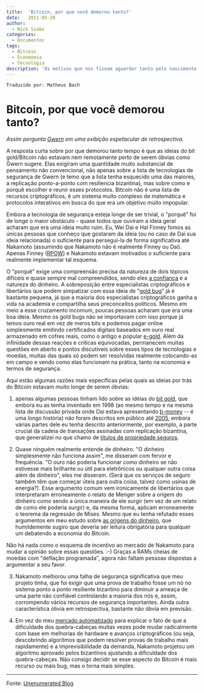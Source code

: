 ```yaml
---
title:  'Bitcoin, por que você demorou tanto?'
date:   2011-05-28
author:
  - Nick Szabo
categories:
  - Documentos
tags:
  - Bitcoin
  - Econmomia
  - Tecnologia
description: 'Os motivos que nos fizeam aguardar tanto pelo nascimento do bitcoin'
---
```


```
Traduzido por: Matheus Bach
```

# Bitcoin, por que você demorou tanto?

_Assim pergunta [Gwern](https://www.gwern.net/Bitcoin-is-Worse-is-Better) em uma exibição espetacular de retrospectiva._

A resposta curta sobre por que demorou tanto tempo é que as ideias do bit gold/Bitcoin não estavam nem remotamente perto de serem óbvias como Gwern sugere. Elas exigiram uma quantidade muito substancial de pensamento não convencional, não apenas sobre a lista de tecnologias de segurança de Gwern (e temo que a lista tenha esquecido uma das maiores, a replicação ponto-a-ponto com resiliencia bizantina), mas sobre como e porquê escolher e reunir esses protocolos. Bitcoin não é uma lista de recursos criptográficos, é um sistema muito complexo de matemática e protocolos interativos em busca do que era um objetivo muito impopular.

Embora a tecnologia de segurança esteja longe de ser trivial, o "porquê" foi de longe o maior obstáculo - quase todos que ouviram a ideia geral acharam que era uma ideia muito ruim. Eu, Wei Dai e Hal Finney fomos as únicas pessoas que conheço que gostaram da ideia (ou no caso de Dai sua ideia relacionada) o suficiente para persegui-la de forma significativa até Nakamoto (assumindo que Nakamoto não é realmente Finney ou Dai). Apenas Finney ([RPOW](../rpow)) e Nakamoto estavam motivados o suficiente para realmente implementar tal esquema.

O "porquê" exige uma compreensão precisa da natureza de dois tópicos difíceis e quase sempre mal compreendidos, sendo eles [a confiança](https://nakamotoinstitute.org/trusted-third-parties/) e a natureza do dinheiro. A sobreposição entre especialistas criptográficos e libertários que podem simpatizar com essa ideia de "[gold bug](https://wikipedia.org/wiki/The_Gold-Bug)" já é bastante pequena, já que a maioria dos especialistas criptográficos ganha a vida na academia e compartilha seus preconceitos políticos. Mesmo em meio a esse cruzamento incomum, poucas pessoas acharam que era uma boa ideia. Mesmo os gold bugs não se importavam com isso porque já temos ouro real em vez de meros bits e podemos pagar online simplesmente emitindo certificados digitais baseados em ouro real armazenado em cofres reais, como o antigo e popular [e-gold](https://wikipedia.org/wiki/E-gold). Além da infinidade dessas reações e críticas equivocadas, permanecem muitas questões em aberto e pontos discutíveis sobre esses tipos de tecnologias e moedas, muitas das quais só podem ser resolvidas realmente colocando-as em campo e vendo como elas funcionam na prática, tanto na economia e termos de segurança.

Aqui estão algumas razões mais específicas pelas quais as ideias por trás do Bitcoin estavam muito longe de serem óbvias:

1) apenas algumas pessoas tinham lido sobre as idéias do [bit gold](../bitgold), que embora eu as tenha inventado em 1998 (ao mesmo tempo e na mesma lista de discussão privada onde Dai estava apresentando [b-money](../bmoney) -- é uma longo história) não foram descritos em público até [2005](https://classic-web.archive.org/web/20060329122942/http://unenumerated.blogspot.com/2005/12/bit-gold.html), embora várias partes dele eu tenha descrito anteriormente, por exemplo, a parte crucial da cadeia de transações assinadas com replicação bizantina, que generalizei no que chamo de [títulos de propriedade seguros](../titulos-seguros-propriedade).

2) Quase ninguém realmente entende de dinheiro. "O dinheiro simplesmente não funciona assim", me disseram com fervor e frequência. "O ouro não poderia funcionar como dinheiro se não estivesse mais brilhante ou útil para eletrônicos ou qualquer outra coisa além de dinheiro", eles me disseram. (Será que os serviços de seguro também têm que começar úteis para outra coisa, talvez como usinas de energia?). Esse argumento comum vem ironicamente de libertários que interpretaram erroneamente o relato de Menger sobre a origem do dinheiro como sendo a única maneira de ele surgir (em vez de um relato de como ele poderia surgir) e, da mesma forma, aplicam erroneamente o teorema da regressão de Mises. Mesmo que eu tenha refutado esses argumentos em meu estudo sobre [as origens do dinheiro](../shelling-out-origens-dinheiro), que humildemente sugiro que deveria ser leitura obrigatória para qualquer um debatendo a economia do Bitcoin.

Não há nada como o esquema de incentivo ao mercado de Nakamoto para mudar a opinião sobre essas questões. :-) Graças a RAMs cheias de moedas com "deflação programada", agora não faltam pessoas dispostas a argumentar a seu favor.

3) Nakamoto melhorou uma falha de segurança significativa que meu projeto tinha, que foi exigir que uma prova de trabalho fosse um nó no sistema ponto a ponto resiliente bizantino para diminuir a ameaça de uma parte não confiável controlando a maioria dos nós e, assim, corrompendo vários recursos de segurança importantes. Ainda outra característica óbvia em retrospectiva, bastante não óbvia em previsão.

4) Em vez do meu [mercado automatizado](https://unenumerated.blogspot.com/2008/04/bit-gold-markets.html) para explicar o fato de que a dificuldade dos quebra-cabeças muitas vezes pode mudar radicalmente com base em melhorias de hardware e avanços criptográficos (ou seja, descobrindo algoritmos que podem resolver provas de trabalho mais rapidamente) e a imprevisibilidade da demanda, Nakamoto projetou um algoritmo aprovado pelos bizantinos ajustando a dificuldade dos quebra-cabeças. Não consigo decidir se esse aspecto do Bitcoin é mais recurso ou mais bug, mas o torna mais simples.

---
Fonte: [Unenumerated Blog](https://unenumerated.blogspot.com/2011/05/bitcoin-what-took-ye-so-long.html)